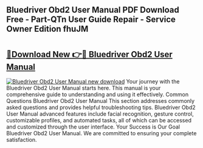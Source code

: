 ## Bluedriver Obd2 User Manual PDF Download Free - Part-QTn User Guide Repair - Service Owner Edition fhuJM

# <h2><a href="http://bc24261.oget.top/?id=Bluedriver+Obd2+User+Manual">🔗Download New 👉🔴 Bluedriver Obd2 User Manual</a></h2>

[![Bluedriver Obd2 User Manual new download](https://i.imgur.com/5g1atiW.png)](http://bc24261.oget.top/?id=Bluedriver+Obd2+User+Manual)
Your journey with the Bluedriver Obd2 User Manual starts here. This manual is your comprehensive guide to understanding and using it effectively. Common Questions Bluedriver Obd2 User Manual This section addresses commonly asked questions and provides helpful troubleshooting tips. Bluedriver Obd2 User Manual advanced features include facial recognition, gesture control, customizable profiles, and automated tasks, all of which can be accessed and customized through the user interface. Your Success is Our Goal Bluedriver Obd2 User Manual. We are committed to ensuring your complete satisfaction.
